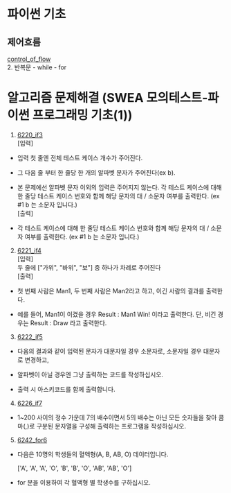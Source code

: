 # 파이썬 기초

## 제어흐름
[control_of_flow](../Python/control_of_flow.md)    
2. 반복문
    - while
    - for

# 알고리즘 문제해결 (SWEA 모의테스트-파이썬 프로그래밍 기초(1))
1. [6220_if3](https://github.com/Dhyeonle9/algo/blob/7d82e11e88067ba81e82e84b19cf5ebabdd0d7e3/6220_if3/sol.py)    
[입력]    

- 입력 첫 줄엔 전체 테스트 케이스 개수가 주어진다.
- 그 다음 줄 부터 한 줄당 한 개의 알파벳 문자가 주어진다(ex b).

- 본 문제에선 알파벳 문자 이외의 입력은 주어지지 않는다.
각 테스트 케이스에 대해 한 줄당 테스트 케이스 번호와 함께 해당 문자의 대 / 소문자 여부를 출력한다. (ex #1 b 는 소문자 입니다.)    
[출력]    
- 각 테스트 케이스에 대해 한 줄당 테스트 케이스 번호와 함께 해당 문자의 대 / 소문자 여부를 출력한다. (ex #1 b 는 소문자 입니다.)
2. [6221_if4](https://github.com/Dhyeonle9/algo/blob/7d82e11e88067ba81e82e84b19cf5ebabdd0d7e3/6221_if4/sol.py)    
[입력]    
두 줄에 ["가위", "바위", "보"] 중 하나가 차례로 주어진다    
[출력]
- 첫 번째 사람은 Man1, 두 번째 사람은 Man2라고 하고, 이긴 사람의 결과를 출력한다.

- 예를 들어, Man1이 이겼을 경우 Result : Man1 Win! 이라고 출력한다.
단, 비긴 경우는 Result : Draw 라고 출력한다.


3. [6222_if5](https://github.com/Dhyeonle9/algo/blob/7d82e11e88067ba81e82e84b19cf5ebabdd0d7e3/6222_if5/sol.py)    
 
- 다음의 결과와 같이 입력된 문자가 대문자일 경우 소문자로, 소문자일 경우 대문자로 변경하고,

- 알파벳이 아닐 경우엔 그냥 출력하는 코드를 작성하십시오.

- 출력 시 아스키코드를 함께 출력합니다.
4. [6226_if7](https://github.com/Dhyeonle9/algo/blob/7d82e11e88067ba81e82e84b19cf5ebabdd0d7e3/6226_if7/sol.py)    
- 1~200 사이의 정수 가운데 7의 배수이면서 5의 배수는 아닌 모든 숫자들을 찾아 콤마(,)로 구분된 문자열을 구성해 출력하는 프로그램을 작성하십시오.    
5. [6242_for6](https://github.com/Dhyeonle9/algo/blob/7d82e11e88067ba81e82e84b19cf5ebabdd0d7e3/6242_for6/sol.py)    
- 다음은 10명의 학생들의 혈액형(A, B, AB, O) 데이터입니다.

    ['A', 'A', 'A', 'O', 'B', 'B', 'O', 'AB', 'AB', 'O']

- for 문을 이용하여 각 혈액형 별 학생수를 구하십시오.


